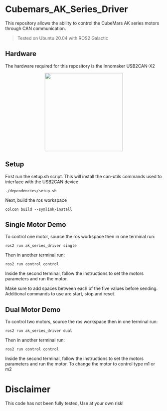 # Cubemars_AK_Series_Driver

This repository allows the ability to control the CubeMars AK series motors through CAN communication.

> Tested on Ubuntu 20.04 with ROS2 Galactic

## Hardware 

The hardware required for this repository is the Innomaker USB2CAN-X2

<p align="center">
    <img src="https://www.inno-maker.com/wp-content/uploads/2021/10/Dual-Channels-USB-CAN-Module_07.jpg" width="250" height="250">
</p>

## Setup

First run the setup.sh script.
This will install the can-utils commands used to interface with the USB2CAN device

```
./dependencies/setup.sh
```
Next, build the ros workspace

```
colcon build --symlink-install
```

## Single Motor Demo

To control one motor, source the ros workspace then in one terminal run:

```
ros2 run ak_series_driver single
```

Then in another terminal run:

```
ros2 run control control
```

Inside the second terminal, follow the instructions to set the motors parameters and run the motor.

Make sure to add spaces between each of the five values before sending.
Additional commands to use are start, stop and reset.

## Dual Motor Demo

To control two motors, source the ros workspace then in one terminal run:

```
ros2 run ak_series_driver dual
```

Then in another terminal run:

```
ros2 run control control
```

Inside the second terminal, follow the instructions to set the motors parameters and run the motor.
To change the motor to control type m1 or m2

# Disclaimer

This code has not been fully tested, Use at your own risk!



